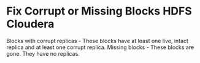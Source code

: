 # Fix Corrupt or Missing Blocks HDFS Cloudera

Blocks with corrupt replicas - These blocks have at least one live, intact replica and at least one corrupt replica.
Missing blocks - These blocks are gone. They have no replicas.
